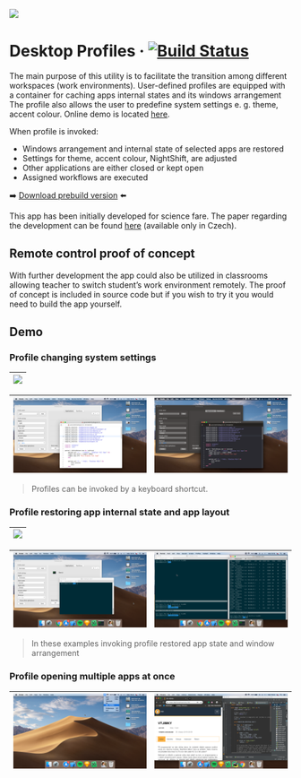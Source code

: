 
<p>
<img src="https://raw.githubusercontent.com/mamiksik/CabinetProX/master/doc_assets/icon.png" width="154">
</p>

# Desktop Profiles &middot; [![Build Status](https://travis-ci.org/mamiksik/Desktop-Profiles.svg?branch=master)](https://travis-ci.org/mamiksik/Desktop-Profiles)
The main purpose of this utility is to facilitate the transition among different workspaces (work environments). User-defined profiles are equipped with a container for caching apps internal states and its windows arrangement The profile also allows the user to predefine system settings e. g. theme, accent colour. Online demo is located [here](#demo).

When profile is invoked:
- Windows arrangement and internal state of selected apps are restored
- Settings for theme, accent colour, NightShift, are adjusted
- Other applications are either closed or kept open
- Assigned workflows are executed

➡️  [Download prebuild version](https://github.com/mamiksik/CabinetProX/releases) ⬅️

This app has been initially developed for science fare. The paper regarding the development can be found [here](doc_assets/soc.pdf) (available only in Czech).

## Remote control proof of concept 
With further development the app could also be utilized in classrooms allowing teacher to switch student’s work environment remotely. The proof of concept is included in source code but if you wish to try it you would need to build the app yourself. 

## Demo

### Profile changing system settings 
|![](doc_assets/Themes.gif)|
|:---:|

| ![](doc_assets/Dark-A.png) | ![](doc_assets/Dark-B.png) |
|:---:|:---:|

>Profiles can be invoked by a keyboard shortcut.

### Profile restoring app internal state and app layout
|![](doc_assets/iTerm.gif)|
|:---:|

| ![](doc_assets/Terminals-A.png) | ![](doc_assets/Terminal-B.png) |
|:---:|:---:|

>In these examples invoking profile restored app state and window arrangement


### Profile opening multiple apps at once

| ![](doc_assets/KSI-A.png) | ![](doc_assets/KSI-B.png) |
|:---:|:---:|
